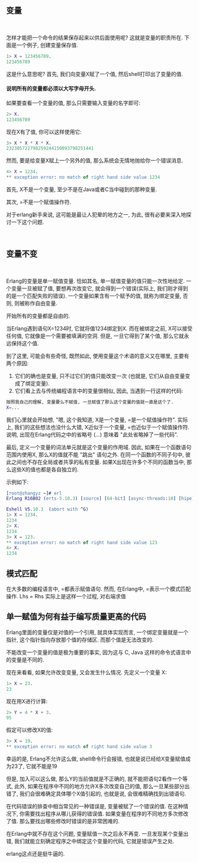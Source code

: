 
## 变量

<br/>

怎样才能把一个命令的结果保存起来以供后面使用呢? 这就是变量的职责所在. 下面是一个例子, 创建变量保存值.

```erl
1> X = 123456789.
123456789
```

这是什么意思呢? 首先, 我们向变量X赋了一个值, 然后shell打印出了变量的值.

#### 说明所有的变量都必须以大写字母开头.

如果要查看一个变量的值, 那么只需要输入变量的名字即可:

```erl
2> X.
123456789
```

现在X有了值, 你可以这样使用它:

```erl
3> X * X * X * X.
232305722798259244150093798251441
```

然而, 要是给变量X赋上一个另外的值, 那么系统会无情地抛给你一个错误消息.

```erl
4> X = 1234.
** exception error: no match of right hand side value 1234
```

首先, X不是一个变量, 至少不是在Java或者C当中碰到的那种变量.

其次, =不是一个赋值操作符.

对于erlang新手来说, 这可能是最让人犯晕的地方之一, 为此, 很有必要来深入地探讨一下这个问题.

<br/>

## 变量不变

<br/>

Erlang的变量是单一赋值变量. 恰如其名, 单一赋值变量的值只能一次性地给定. 一个变量一旦被赋了值, 要想再次改变它, 就会得到一个错误(实际上, 我们刚才得到的是一个匹配失败的错误). 一个变量如果含有一个赋予的值, 就称为绑定变量, 否则, 则被称作自由变量. 

开始所有的变量都是自由的.

当Erlang遇到语句X=1234时, 它就将值1234绑定到X. 而在被绑定之前, X可以接受任何值, 它就像是一个需要被填满的空洞. 但是, 一旦它得到了某个值, 那么它就永远保持这个值.

到了这里, 可能会有些奇怪, 既然如此, 使用变量这个术语的意义又在哪里, 主要有两个原因:
1) 它们的确也是变量, 只不过它们的值只能改变一次 (也就是, 它们从自由变量变成了绑定变量).
2) 它们看上去与传统编程语言中的变量很相似, 因此, 当遇到一行这样的代码:

```erl
按照我自己的理解, 变量要么不赋值, 一旦赋值了那么这个变量的值就一直是这个了.
X=...
```

我们心里就会开始想, "嗯, 这个我知道, X是一个变量, =是一个赋值操作符". 实际上, 我们的这些想法也没什么大错, X近似于一个变量, =也近似于一个赋值操作符. 说明, 出现在Erlang代码之中的省略号 (...) 意味着 "此处省略掉了一些代码".

最后, 定义一个变量的词法单元就是这个变量的作用域. 因此, 如果在一个函数语句范围内使用X, 那么X的值就不能 "跳出" 语句之外. 在同一个函数的不同子句中, 彼此之间也不存在全局或者共享的私有变量. 如果X出现在许多个不同的函数当中, 那么这些X的值也都是各自独立的.

示例如下:

```erl
[root@zhangyz ~]# erl
Erlang R16B02 (erts-5.10.3) [source] [64-bit] [async-threads:10] [hipe] [kernel-poll:false]

Eshell V5.10.3  (abort with ^G)
1> X = 1234.
1234
2> X.
1234 
3> X = 123.
** exception error: no match of right hand side value 123
4> X.
1234
```

## 模式匹配

在大多数的编程语言中, =都表示赋值语句. 然而, 在Erlang中, =表示一个模式匹配操作. Lhs = Rhs 实际上是这样一个过程, 对右端求值



## 单一赋值为何有益于编写质量更高的代码

Erlang里面的变量仅是对值的一个引用, 就具体实现而言, 一个绑定变量就是一个指针, 这个指针指向存放那个值的存储区. 而那个值是无法改变的.

不能改变一个变量的值是极为重要的事实, 因为这与 C, Java 这样的命令式语言中的变量是不同的.

现在来看看, 如果允许改变变量, 又会发生什么情况. 先定义一个变量 X:

```erl
1> X = 23.
23
```

现在用X进行计算:

```erl
2> Y = 4 * X + 3.
95
```

假定可以修改X的值:

```erl
3> X = 19.
** exception error: no match of right hand side value 3
```

幸运的是, Erlang不允许这么做, shell命令行会报错, 也就是说已经给X变量赋值成为23了, 它就不能是19

但是, 加入可以这么做, 那么Y的当前值就是不正确的, 就不能把语句2看作一个等式, 此外, 如果在程序中不同的地方允许X多次改变自己的值, 那么一旦某些部分出错了, 我们会很难确定具体哪个X值引起的, 也就是说, 会很难精确找到出错语句.

在代码错误的排查中相当常见的一种错误是, 变量被赋了一个错误的值. 在这种情况下, 你需要找出程序从哪儿获得的错误值. 如果变量在程序的不同地方多次修改了值. 那么要找出哪些修改时错误的是非常困难的.

在Erlang中就不存在这个问题, 变量赋值一次之后永不再变. 一旦发现某个变量出错, 我们就能立刻确定程序之中绑定这个变量的代码, 它就是错误产生之处.

erlang这点还是挺牛逼的.
